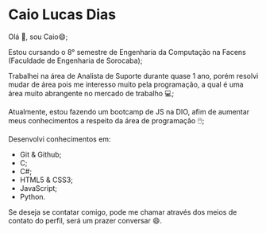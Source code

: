 # Caio Lucas Dias

Olá :wave:, sou Caio:smile:;

Estou cursando o 8° semestre de Engenharia da Computação na Facens (Faculdade de Engenharia de Sorocaba);

Trabalhei na área de Analista de Suporte durante quase 1 ano, porém resolvi mudar de área pois me interesso muito pela programação, a qual é uma área muito abrangente no mercado de trabalho :computer:;

Atualmente, estou fazendo um bootcamp de JS na DIO, afim de aumentar meus conhecimentos a respeito da área de programação :computer_mouse:;

Desenvolvi conhecimentos em:

- Git & Github;
- C;
- C#;
- HTML5 & CSS3;
- JavaScript;
- Python.

Se deseja se contatar comigo, pode me chamar através dos meios de contato do perfil, será um prazer conversar :smile:.
